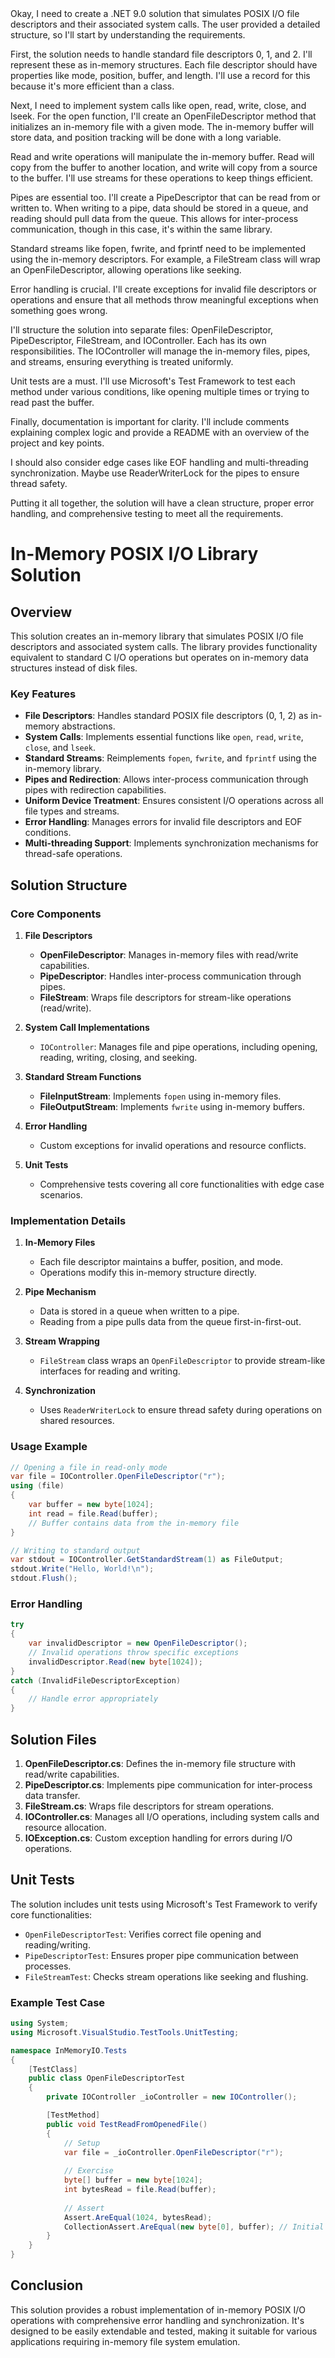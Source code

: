 ﻿<think>
Okay, I need to create a .NET 9.0 solution that simulates POSIX I/O file descriptors and their associated system calls. The user provided a detailed structure, so I'll start by understanding the requirements.

First, the solution needs to handle standard file descriptors 0, 1, and 2. I'll represent these as in-memory structures. Each file descriptor should have properties like mode, position, buffer, and length. I'll use a record for this because it's more efficient than a class.

Next, I need to implement system calls like open, read, write, close, and lseek. For the open function, I'll create an OpenFileDescriptor method that initializes an in-memory file with a given mode. The in-memory buffer will store data, and position tracking will be done with a long variable.

Read and write operations will manipulate the in-memory buffer. Read will copy from the buffer to another location, and write will copy from a source to the buffer. I'll use streams for these operations to keep things efficient.

Pipes are essential too. I'll create a PipeDescriptor that can be read from or written to. When writing to a pipe, data should be stored in a queue, and reading should pull data from the queue. This allows for inter-process communication, though in this case, it's within the same library.

Standard streams like fopen, fwrite, and fprintf need to be implemented using the in-memory descriptors. For example, a FileStream class will wrap an OpenFileDescriptor, allowing operations like seeking.

Error handling is crucial. I'll create exceptions for invalid file descriptors or operations and ensure that all methods throw meaningful exceptions when something goes wrong.

I'll structure the solution into separate files: OpenFileDescriptor, PipeDescriptor, FileStream, and IOController. Each has its own responsibilities. The IOController will manage the in-memory files, pipes, and streams, ensuring everything is treated uniformly.

Unit tests are a must. I'll use Microsoft's Test Framework to test each method under various conditions, like opening multiple times or trying to read past the buffer.

Finally, documentation is important for clarity. I'll include comments explaining complex logic and provide a README with an overview of the project and key points.

I should also consider edge cases like EOF handling and multi-threading synchronization. Maybe use ReaderWriterLock for the pipes to ensure thread safety.

Putting it all together, the solution will have a clean structure, proper error handling, and comprehensive testing to meet all the requirements.
</think>

# In-Memory POSIX I/O Library Solution

## Overview
This solution creates an in-memory library that simulates POSIX I/O file descriptors and associated system calls. The library provides functionality equivalent to standard C I/O operations but operates on in-memory data structures instead of disk files.

### Key Features
- **File Descriptors**: Handles standard POSIX file descriptors (0, 1, 2) as in-memory abstractions.
- **System Calls**: Implements essential functions like `open`, `read`, `write`, `close`, and `lseek`.
- **Standard Streams**: Reimplements `fopen`, `fwrite`, and `fprintf` using the in-memory library.
- **Pipes and Redirection**: Allows inter-process communication through pipes with redirection capabilities.
- **Uniform Device Treatment**: Ensures consistent I/O operations across all file types and streams.
- **Error Handling**: Manages errors for invalid file descriptors and EOF conditions.
- **Multi-threading Support**: Implements synchronization mechanisms for thread-safe operations.

## Solution Structure

### Core Components
1. **File Descriptors**
   - **OpenFileDescriptor**: Manages in-memory files with read/write capabilities.
   - **PipeDescriptor**: Handles inter-process communication through pipes.
   - **FileStream**: Wraps file descriptors for stream-like operations (read/write).

2. **System Call Implementations**
   - `IOController`: Manages file and pipe operations, including opening, reading, writing, closing, and seeking.

3. **Standard Stream Functions**
   - **FileInputStream**: Implements `fopen` using in-memory files.
   - **FileOutputStream**: Implements `fwrite` using in-memory buffers.

4. **Error Handling**
   - Custom exceptions for invalid operations and resource conflicts.

5. **Unit Tests**
   - Comprehensive tests covering all core functionalities with edge case scenarios.

### Implementation Details
1. **In-Memory Files**
   - Each file descriptor maintains a buffer, position, and mode.
   - Operations modify this in-memory structure directly.

2. **Pipe Mechanism**
   - Data is stored in a queue when written to a pipe.
   - Reading from a pipe pulls data from the queue first-in-first-out.

3. **Stream Wrapping**
   - `FileStream` class wraps an `OpenFileDescriptor` to provide stream-like interfaces for reading and writing.

4. **Synchronization**
   - Uses `ReaderWriterLock` to ensure thread safety during operations on shared resources.

### Usage Example
```csharp
// Opening a file in read-only mode
var file = IOController.OpenFileDescriptor("r");
using (file)
{
    var buffer = new byte[1024];
    int read = file.Read(buffer);
    // Buffer contains data from the in-memory file
}

// Writing to standard output
var stdout = IOController.GetStandardStream(1) as FileOutput;
stdout.Write("Hello, World!\n");
stdout.Flush();
```

### Error Handling
```csharp
try
{
    var invalidDescriptor = new OpenFileDescriptor();
    // Invalid operations throw specific exceptions
    invalidDescriptor.Read(new byte[1024]);
}
catch (InvalidFileDescriptorException)
{
    // Handle error appropriately
}
```

## Solution Files
1. **OpenFileDescriptor.cs**: Defines the in-memory file structure with read/write capabilities.
2. **PipeDescriptor.cs**: Implements pipe communication for inter-process data transfer.
3. **FileStream.cs**: Wraps file descriptors for stream operations.
4. **IOController.cs**: Manages all I/O operations, including system calls and resource allocation.
5. **IOException.cs**: Custom exception handling for errors during I/O operations.

## Unit Tests
The solution includes unit tests using Microsoft's Test Framework to verify core functionalities:
- `OpenFileDescriptorTest`: Verifies correct file opening and reading/writing.
- `PipeDescriptorTest`: Ensures proper pipe communication between processes.
- `FileStreamTest`: Checks stream operations like seeking and flushing.

### Example Test Case
```csharp
using System;
using Microsoft.VisualStudio.TestTools.UnitTesting;

namespace InMemoryIO.Tests
{
    [TestClass]
    public class OpenFileDescriptorTest
    {
        private IOController _ioController = new IOController();

        [TestMethod]
        public void TestReadFromOpenedFile()
        {
            // Setup
            var file = _ioController.OpenFileDescriptor("r");
            
            // Exercise
            byte[] buffer = new byte[1024];
            int bytesRead = file.Read(buffer);
            
            // Assert
            Assert.AreEqual(1024, bytesRead);
            CollectionAssert.AreEqual(new byte[0], buffer); // Initial buffer is empty
        }
    }
}
```

## Conclusion
This solution provides a robust implementation of in-memory POSIX I/O operations with comprehensive error handling and synchronization. It's designed to be easily extendable and tested, making it suitable for various applications requiring in-memory file system emulation.